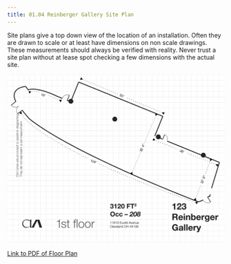 ```yaml
---
title: 01.04 Reinberger Gallery Site Plan
---
```


Site plans give a top down view of the location of an installation. Often they are drawn to scale or at least have dimensions on non scale drawings. These measurements should always be verified with reality. Never trust a site plan without at lease spot checking a few dimensions with the actual site.

![![Cleveland Institute of Art Reinberger Gallery Floor Plan](./2023-Cleveland-Institute-of-Art-Reinberger-Gallery-Floorplan-dimensions.png)](./2023-Cleveland-Institute-of-Art-Reinberger-Gallery-Floorplan-dimensions.png)

[Link to PDF of Floor Plan](./2023-Cleveland-Institute-of-Art-Reinberger-Gallery-Floorplan-dimensions.pdf)

